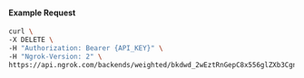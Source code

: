 <!-- Code generated for API Clients. DO NOT EDIT. -->

#### Example Request

```bash
curl \
-X DELETE \
-H "Authorization: Bearer {API_KEY}" \
-H "Ngrok-Version: 2" \
https://api.ngrok.com/backends/weighted/bkdwd_2wEztRnGepC8x556glZXb3CgnRR
```

